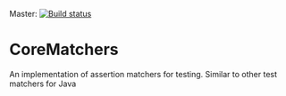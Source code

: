 Master: [![Build status](https://ci.appveyor.com/api/projects/status/arfm6jhik65jnxi6/branch/master?svg=true)](https://ci.appveyor.com/project/jpopadak/corematchers/branch/master)

# CoreMatchers
An implementation of assertion matchers for testing. Similar to other test matchers for Java

